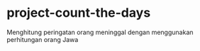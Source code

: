 # project-count-the-days
Menghitung peringatan orang meninggal dengan menggunakan perhitungan orang Jawa
